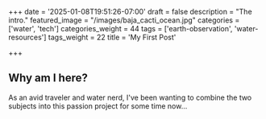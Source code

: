 +++
date = '2025-01-08T19:51:26-07:00'
draft = false
description = "The intro."
featured_image = "/images/baja_cacti_ocean.jpg"
categories = ['water', 'tech']
categories_weight = 44
tags = ['earth-observation', 'water-resources']
tags_weight = 22
title = 'My First Post'

+++

## Why am I here?

As an avid traveler and water nerd, I've been wanting to combine the two subjects into this passion project for some time now...